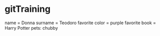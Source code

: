 # gitTraining

name = Donna
surname = Teodoro
favorite color = purple
favorite book = Harry Potter
pets:
    chubby
